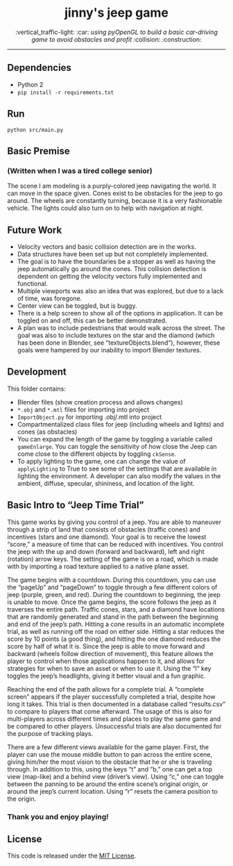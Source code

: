 <p align="center">
  <h1 align="center">
    jinny's jeep game
  </h1>
</p>
<p align="center">
  :vertical_traffic-light: :car: <em>using pyOpenGL to build a basic car-driving game to avoid obstacles and profit</em> :collision: :construction:
</p>

---

## Dependencies
* Python 2 
* `pip install -r requirements.txt`

## Run
`python src/main.py`

## Basic Premise 
### (Written when I was a tired college senior)

The scene I am modeling is a purply-colored jeep navigating the world. It can move in the space given. Cones exist to be obstacles for the jeep to go around. The wheels are constantly turning, because it is a very fashionable vehicle. The lights could also turn on to help with navigation at night.

## Future Work
* Velocity vectors and basic collision detection are in the works. 
* Data structures have been set up but not completely
implemented. 
* The goal is to have the boundaries be a stopper as well as having the jeep automatically go around the
cones. This collision detection is dependent on getting the velocity vectors fully implemented and functional.
* Multiple viewports was also an idea that was explored, but due to a lack of time, was foregone.
* Center view can be toggled, but is buggy.
* There is a help screen to show all of the options in application. It can be toggled on and off, this can be better demonstrated.
* A plan was to include pedestrians that would walk across the street. The goal was also to include textures on the star and the diamond (which has been done in Blender, see “textureObjects.blend”), however, these goals were hampered by our inability to import Blender textures. 

## Development
This folder contains:
* Blender files (show creation process and allows changes)
* `*.obj` and `*.mtl` files for importing into project
* `ImportObject.py` for importing .obj/.mtl into project
* Compartmentalized class files for jeep (including wheels and lights) and cones (as obstacles)
* You can expand the length of the game by toggling a variable called `gameEnlarge`. You can toggle the sensitivity of how close the Jeep can come close to the different objects by toggling `ckSense`.
* To apply lighting to the game, one can change the value of `applyLighting` to True to see some of the settings that are available in lighting the environment. A developer can also modify the values in the ambient, diffuse, specular, shininess, and location of the light.

## Basic Intro to “Jeep Time Trial”
This game works by giving you control of a jeep. You are able to maneuver through a strip of land that consists of obstacles (traffic cones) and incentives (stars and one diamond). Your goal is to receive the lowest “score,” a measure of time that can be reduced with incentives. You control the jeep with the up and down (forward and backward), left and right (rotation) arrow keys. The setting of the game is on a road, which is made with by importing a road texture applied to a native plane asset.

The game begins with a countdown. During this countdown, you can use the “pageUp” and “pageDown” to toggle through a few different colors of jeep (purple, green, and red). During the countdown to beginning, the jeep is unable to move. Once the game begins, the score follows the jeep as it traverses the entire path. Traffic cones, stars, and a diamond have locations that are randomly generated and stand in the path between the beginning and end of the jeep’s path. Hitting a cone results in an automatic incomplete trial, as well as running off the road on either side. Hitting a star reduces the score by 10 points (a good thing), and hitting the one diamond reduces the score by half of what it is. Since the jeep is able to move forward and backward (wheels follow direction of movement), this feature allows the player to control when those applications happen to it, and allows for strategies for when to save an asset or when to use it. Using the “l” key toggles the jeep’s headlights, giving it better visual and a fun graphic. 

Reaching the end of the path allows for a complete trial. A “complete screen” appears if the player successfully completed a trial, despite how long it takes. This trial is then documented in a database called “results.csv” to compare to players that come afterward. The usage of this is also for multi-players across different times and places to play the same game and be compared to other players. Unsuccessful trials are also documented for the purpose of tracking plays.

There are a few different views available for the game player. First, the player can use the mouse middle button to pan across the entire scene, giving him/her the most vision to the obstacle that he or she is traveling through. In addition to this, using the keys “t” and “b,” one can get a top view (map-like) and a behind view (driver’s view). Using “c,” one can toggle between the panning to be around the entire scene’s original origin, or around the jeep’s current location. Using “r” resets the camera position to the origin. 


### Thank you and enjoy playing!

## License

This code is released under the [MIT License](https://opensource.org/licenses/MIT).